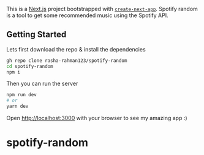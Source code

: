 This is a [Next.js](https://nextjs.org/) project bootstrapped with [`create-next-app`](https://github.com/vercel/next.js/tree/canary/packages/create-next-app).
Spotify random is a tool to get some recommended music using the Spotify API.
## Getting Started

Lets first download the repo & install the dependencies
```bash
gh repo clone rasha-rahman123/spotify-random
cd spotify-random
npm i
```

Then you can run the server

```bash
npm run dev
# or
yarn dev
```

Open [http://localhost:3000](http://localhost:3000) with your browser to see my amazing app :)
# spotify-random
